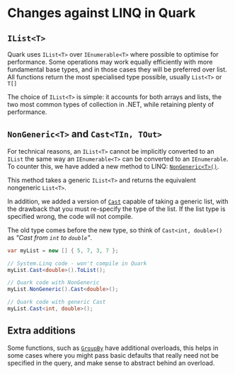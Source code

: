 # Changes against LINQ in Quark

## `IList<T>`
Quark uses `IList<T>` over `IEnumerable<T>` where possible to optimise for performance.
Some operations may work equally efficiently with more fundamental base types, and in those cases they will be preferred over list.
All functions return the most specialised type possible, usually `List<T>` or `T[]`

The choice of `IList<T>` is simple: it accounts for both arrays and lists, the two most common types of collection in .NET,
while retaining plenty of performance.

## `NonGeneric<T>` and `Cast<TIn, TOut>`
For technical reasons, an `IList<T>` cannot be implicitly converted to an `IList` the same way an `IEnumerable<T>` can be converted to an `IEnumerable`.
To counter this, we have added a new method to LINQ: [`NonGeneric<T>()`](xref:Quark.Linq.NonGeneric``1(IList{``0})).

This method takes a generic `IList<T>` and returns the equivalent nongeneric `List<T>`.

In addition, we added a version of [`Cast`](xref:Quark.Linq.Cast``2(IList{``0})) capable of taking a generic list,
with the drawback that you must re-specify the type of the list.
If the list type is specified wrong, the code will not compile.

The old type comes before the new type, so think of `Cast<int, double>()` as *"Cast from `int` to `double`"*.

```cs
var myList = new [] { 5, 7, 3, 7 };

// System.Linq code - won't compile in Quark
myList.Cast<double>().ToList();

// Quark code with NonGeneric
myList.NonGeneric().Cast<double>();

// Quark code with generic Cast
myList.Cast<int, double>();
```

## Extra additions

Some functions, such as [`GroupBy`](xref:Quark.Linq.GroupBy``2(IList{``0},Func{``0,``1})) have additional overloads,
this helps in some cases where you might pass basic defaults that really need not be specified in the query,
and make sense to abstract behind an overload.